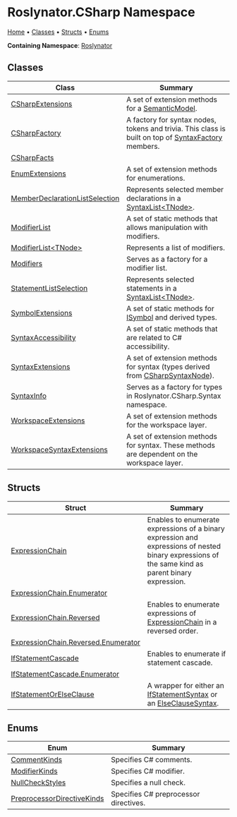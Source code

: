 # Roslynator\.CSharp Namespace

[Home](../../README.md) &#x2022; [Classes](#classes) &#x2022; [Structs](#structs) &#x2022; [Enums](#enums)

**Containing Namespace**: [Roslynator](../README.md)

## Classes

| Class | Summary |
| ----- | ------- |
| [CSharpExtensions](CSharpExtensions/README.md) | A set of extension methods for a [SemanticModel](https://docs.microsoft.com/en-us/dotnet/api/microsoft.codeanalysis.semanticmodel)\. |
| [CSharpFactory](CSharpFactory/README.md) | A factory for syntax nodes, tokens and trivia\. This class is built on top of [SyntaxFactory](https://docs.microsoft.com/en-us/dotnet/api/microsoft.codeanalysis.csharp.syntaxfactory) members\. |
| [CSharpFacts](CSharpFacts/README.md) | |
| [EnumExtensions](EnumExtensions/README.md) | A set of extension methods for enumerations\. |
| [MemberDeclarationListSelection](MemberDeclarationListSelection/README.md) | Represents selected member declarations in a [SyntaxList\<TNode>](https://docs.microsoft.com/en-us/dotnet/api/microsoft.codeanalysis.syntaxlist-1)\. |
| [ModifierList](ModifierList/README.md) | A set of static methods that allows manipulation with modifiers\. |
| [ModifierList\<TNode>](ModifierList-1/README.md) | Represents a list of modifiers\. |
| [Modifiers](Modifiers/README.md) | Serves as a factory for a modifier list\. |
| [StatementListSelection](StatementListSelection/README.md) | Represents selected statements in a [SyntaxList\<TNode>](https://docs.microsoft.com/en-us/dotnet/api/microsoft.codeanalysis.syntaxlist-1)\. |
| [SymbolExtensions](SymbolExtensions/README.md) | A set of static methods for [ISymbol](https://docs.microsoft.com/en-us/dotnet/api/microsoft.codeanalysis.isymbol) and derived types\. |
| [SyntaxAccessibility](SyntaxAccessibility/README.md) | A set of static methods that are related to C\# accessibility\. |
| [SyntaxExtensions](SyntaxExtensions/README.md) | A set of extension methods for syntax \(types derived from [CSharpSyntaxNode](https://docs.microsoft.com/en-us/dotnet/api/microsoft.codeanalysis.csharp.csharpsyntaxnode)\)\. |
| [SyntaxInfo](SyntaxInfo/README.md) | Serves as a factory for types in Roslynator\.CSharp\.Syntax namespace\. |
| [WorkspaceExtensions](WorkspaceExtensions/README.md) | A set of extension methods for the workspace layer\. |
| [WorkspaceSyntaxExtensions](WorkspaceSyntaxExtensions/README.md) | A set of extension methods for syntax\. These methods are dependent on the workspace layer\. |

## Structs

| Struct | Summary |
| ------ | ------- |
| [ExpressionChain](ExpressionChain/README.md) | Enables to enumerate expressions of a binary expression and expressions of nested binary expressions of the same kind as parent binary expression\. |
| [ExpressionChain.Enumerator](ExpressionChain/Enumerator/README.md) | |
| [ExpressionChain.Reversed](ExpressionChain/Reversed/README.md) | Enables to enumerate expressions of [ExpressionChain](ExpressionChain/README.md) in a reversed order\. |
| [ExpressionChain.Reversed.Enumerator](ExpressionChain/Reversed/Enumerator/README.md) | |
| [IfStatementCascade](IfStatementCascade/README.md) | Enables to enumerate if statement cascade\. |
| [IfStatementCascade.Enumerator](IfStatementCascade/Enumerator/README.md) | |
| [IfStatementOrElseClause](IfStatementOrElseClause/README.md) | A wrapper for either an [IfStatementSyntax](https://docs.microsoft.com/en-us/dotnet/api/microsoft.codeanalysis.csharp.syntax.ifstatementsyntax) or an [ElseClauseSyntax](https://docs.microsoft.com/en-us/dotnet/api/microsoft.codeanalysis.csharp.syntax.elseclausesyntax)\. |

## Enums

| Enum | Summary |
| ---- | ------- |
| [CommentKinds](CommentKinds/README.md) | Specifies C\# comments\. |
| [ModifierKinds](ModifierKinds/README.md) | Specifies C\# modifier\. |
| [NullCheckStyles](NullCheckStyles/README.md) | Specifies a null check\. |
| [PreprocessorDirectiveKinds](PreprocessorDirectiveKinds/README.md) | Specifies C\# preprocessor directives\. |

